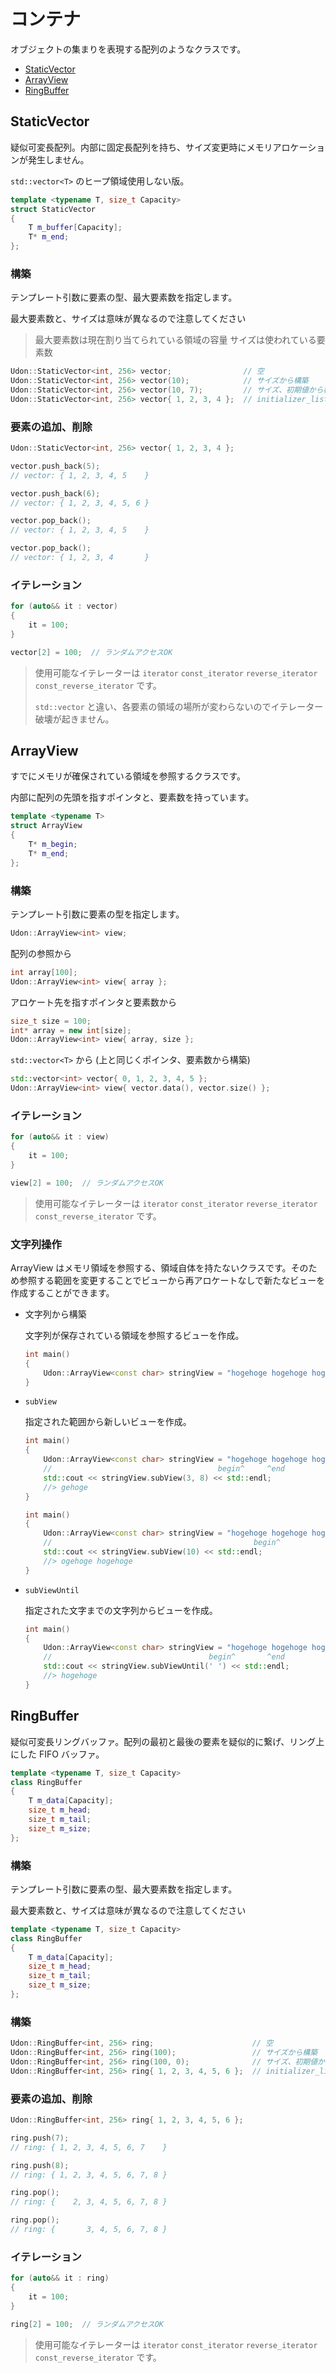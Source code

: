 # コンテナ

オブジェクトの集まりを表現する配列のようなクラスです。

- [StaticVector](#staticvector)
- [ArrayView](#arrayview)
- [RingBuffer](#ringbuffer)

## StaticVector

疑似可変長配列。内部に固定長配列を持ち、サイズ変更時にメモリアロケーションが発生しません。

`std::vector<T>` のヒープ領域使用しない版。

```cpp
template <typename T, size_t Capacity>
struct StaticVector
{
    T m_buffer[Capacity];
    T* m_end;
};
```

### 構築

テンプレート引数に要素の型、最大要素数を指定します。

最大要素数と、サイズは意味が異なるので注意してください

> 最大要素数は現在割り当てられている領域の容量
> サイズは使われている要素数

```cpp
Udon::StaticVector<int, 256> vector;                // 空
Udon::StaticVector<int, 256> vector(10);            // サイズから構築
Udon::StaticVector<int, 256> vector(10, 7);         // サイズ、初期値から構築
Udon::StaticVector<int, 256> vector{ 1, 2, 3, 4 };  // initializer_list から構築
```

### 要素の追加、削除

```cpp
Udon::StaticVector<int, 256> vector{ 1, 2, 3, 4 };

vector.push_back(5);
// vector: { 1, 2, 3, 4, 5    }

vector.push_back(6);
// vector: { 1, 2, 3, 4, 5, 6 }

vector.pop_back();
// vector: { 1, 2, 3, 4, 5    }

vector.pop_back();
// vector: { 1, 2, 3, 4       }
```

### イテレーション

```cpp
for (auto&& it : vector)
{
    it = 100;
}
```

```cpp
vector[2] = 100;  // ランダムアクセスOK
```

> 使用可能なイテレーターは `iterator` `const_iterator` `reverse_iterator` `const_reverse_iterator` です。
>
> `std::vector` と違い、各要素の領域の場所が変わらないのでイテレーター破壊が起きません。

## ArrayView

すでにメモリが確保されている領域を参照するクラスです。

内部に配列の先頭を指すポインタと、要素数を持っています。

```cpp
template <typename T>
struct ArrayView
{
    T* m_begin;
    T* m_end;
};
```

### 構築

テンプレート引数に要素の型を指定します。

```cpp
Udon::ArrayView<int> view;
```

配列の参照から

```cpp
int array[100];
Udon::ArrayView<int> view{ array };
```

アロケート先を指すポインタと要素数から

```cpp
size_t size = 100;
int* array = new int[size];
Udon::ArrayView<int> view{ array, size };
```

`std::vector<T>` から (上と同じくポインタ、要素数から構築)

```cpp
std::vector<int> vector{ 0, 1, 2, 3, 4, 5 };
Udon::ArrayView<int> view{ vector.data(), vector.size() };
```

### イテレーション

```cpp
for (auto&& it : view)
{
    it = 100;
}
```

```cpp
view[2] = 100;  // ランダムアクセスOK
```

> 使用可能なイテレーターは `iterator` `const_iterator` `reverse_iterator` `const_reverse_iterator` です。

### 文字列操作

ArrayView はメモリ領域を参照する、領域自体を持たないクラスです。そのため参照する範囲を変更することでビューから再アロケートなしで新たなビューを作成することができます。

- 文字列から構築

  文字列が保存されている領域を参照するビューを作成。

  ```cpp
  int main()
  {
      Udon::ArrayView<const char> stringView = "hogehoge hogehoge hogehoge";
  }
  ```

- `subView`

  指定された範囲から新しいビューを作成。

  ```cpp
  int main()
  {
      Udon::ArrayView<const char> stringView = "hogehoge hogehoge hogehoge";
      //                                     begin^     ^end
      std::cout << stringView.subView(3, 8) << std::endl;
      //> gehoge
  }
  ```

  ```cpp
  int main()
  {
      Udon::ArrayView<const char> stringView = "hogehoge hogehoge hogehoge";
      //                                             begin^               ^end
      std::cout << stringView.subView(10) << std::endl;
      //> ogehoge hogehoge
  }
  ```

- `subViewUntil`

  指定された文字までの文字列からビューを作成。

  ```cpp
  int main()
  {
      Udon::ArrayView<const char> stringView = "hogehoge hogehoge hogehoge";
      //                                   begin^       ^end
      std::cout << stringView.subViewUntil(' ') << std::endl;
      //> hogehoge
  }
  ```

## RingBuffer

疑似可変長リングバッファ。配列の最初と最後の要素を疑似的に繋げ、リング上にした FIFO バッファ。

```cpp
template <typename T, size_t Capacity>
class RingBuffer
{
    T m_data[Capacity];
    size_t m_head;
    size_t m_tail;
    size_t m_size;
};
```

### 構築

テンプレート引数に要素の型、最大要素数を指定します。

最大要素数と、サイズは意味が異なるので注意してください

```cpp
template <typename T, size_t Capacity>
class RingBuffer
{
    T m_data[Capacity];
    size_t m_head;
    size_t m_tail;
    size_t m_size;
};
```

### 構築

```cpp
Udon::RingBuffer<int, 256> ring;                      // 空
Udon::RingBuffer<int, 256> ring(100);                 // サイズから構築
Udon::RingBuffer<int, 256> ring(100, 0);              // サイズ、初期値から構築
Udon::RingBuffer<int, 256> ring{ 1, 2, 3, 4, 5, 6 };  // initializer_list から構築
```

### 要素の追加、削除

```cpp
Udon::RingBuffer<int, 256> ring{ 1, 2, 3, 4, 5, 6 };

ring.push(7);
// ring: { 1, 2, 3, 4, 5, 6, 7    }

ring.push(8);
// ring: { 1, 2, 3, 4, 5, 6, 7, 8 }

ring.pop();
// ring: {    2, 3, 4, 5, 6, 7, 8 }

ring.pop();
// ring: {       3, 4, 5, 6, 7, 8 }
```

### イテレーション

```cpp
for (auto&& it : ring)
{
    it = 100;
}
```

```cpp
ring[2] = 100;  // ランダムアクセスOK
```

> 使用可能なイテレーターは `iterator` `const_iterator` `reverse_iterator` `const_reverse_iterator` です。
